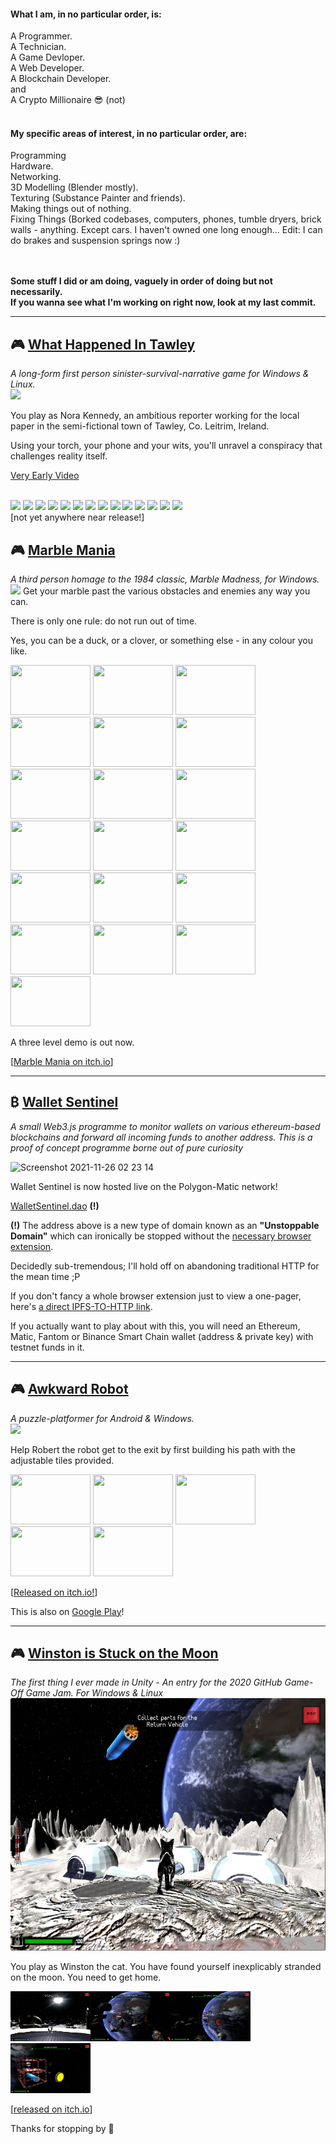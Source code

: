 
<h4>What I am, in no particular order, is:</h4>
A Programmer.
<br/>A Technician.
<br/>A Game Devloper.
<br/>A Web Developer.
<br/>A Blockchain Developer.
<br/>
and
<br/>A Crypto Millionaire 😎 (not)<br/><br/>
<h4>My specific areas of interest, in no particular order, are:</h4>
Programming
<br/>Hardware.
<br/>Networking.
<br/>3D Modelling (Blender mostly).
<br/>Texturing (Substance Painter and friends).
<br/>Making things out of nothing.
<br/>Fixing Things (Borked codebases, computers, phones, tumble dryers, brick walls - anything. 
Except cars. I haven't owned one long enough... Edit: I can do brakes and suspension springs now :)


<br/><br/>
<b>Some stuff I did or am doing, vaguely in order of doing but not necessarily.<br/>
If you wanna see what I'm working on right now, look at my last commit.</b>

<hr/>
<h2>🎮 <a href="https://github.com/ducksplash/WHIT">What Happened In Tawley</a></h2>
<i>A long-form first person sinister-survival-narrative game for Windows & Linux.</i><br/>
<img src="https://media.githubusercontent.com/media/ducksplash/WHIT/main/ScreenShots/6.jpg">

You play as Nora Kennedy, an ambitious reporter working for the local paper in the semi-fictional town of Tawley, Co. Leitrim, Ireland.

Using your torch, your phone and your wits, you'll unravel a conspiracy that challenges reality itself.

<a href="https://www.youtube.com/watch?v=TsR3HLeFK40">Very Early Video</a><br/><br/>


<img src="https://media.githubusercontent.com/media/ducksplash/WHIT/main/ScreenShots/1.jpg" width="128"> <img src="https://media.githubusercontent.com/media/ducksplash/WHIT/main/ScreenShots/2.jpg" width="128"> <img src="https://media.githubusercontent.com/media/ducksplash/WHIT/main/ScreenShots/3.jpg" width="128"> <img src="https://media.githubusercontent.com/media/ducksplash/WHIT/main/ScreenShots/4.jpg" width="128"> <img src="https://media.githubusercontent.com/media/ducksplash/WHIT/main/ScreenShots/5.jpg" width="128"> <img src="https://media.githubusercontent.com/media/ducksplash/WHIT/main/ScreenShots/7.jpg" width="128"> <img src="https://media.githubusercontent.com/media/ducksplash/WHIT/main/ScreenShots/8.jpg" width="128"> <img src="https://media.githubusercontent.com/media/ducksplash/WHIT/main/ScreenShots/9.jpg" width="128"> <img src="https://media.githubusercontent.com/media/ducksplash/WHIT/main/ScreenShots/10.jpg" width="128"> <img src="https://media.githubusercontent.com/media/ducksplash/WHIT/main/ScreenShots/11.jpg" width="128"> <img src="https://media.githubusercontent.com/media/ducksplash/WHIT/main/ScreenShots/12.jpg" width="128"> <img src="https://media.githubusercontent.com/media/ducksplash/WHIT/main/ScreenShots/13.jpg" width="128"> <img src="https://media.githubusercontent.com/media/ducksplash/WHIT/main/ScreenShots/14.jpg" width="128"> <img src="https://media.githubusercontent.com/media/ducksplash/WHIT/main/ScreenShots/15.jpg" width="128"> <br/>
[not yet anywhere near release!]

<h2>🎮 <a href="https://github.com/ducksplash/MarbleMania">Marble Mania</a></h2>
<i>A third person homage to the 1984 classic, Marble Madness, for Windows.</i><br/>
<img src="https://user-images.githubusercontent.com/11778864/155048470-cfe21e08-6165-4d19-a2d3-fd3b3d17c738.png">
Get your marble past the various obstacles and enemies any way you can.

There is only one rule: do not run out of time.

Yes, you can be a duck, or a clover, or something else - in any colour you like.


<img src="https://user-images.githubusercontent.com/11778864/169695625-3be1a447-7d27-43df-97ec-a39489ef36e1.png" width="128" height="80"> <img src="https://user-images.githubusercontent.com/11778864/169695631-a452b6dd-5ba5-4d50-b198-e6f3448bedae.png" width="128" height="80"> <img src="https://user-images.githubusercontent.com/11778864/169695633-1f8bbc7a-2ec5-42b1-b942-9f890d738a65.png" width="128" height="80"> <img src="https://user-images.githubusercontent.com/11778864/169695637-498ccda8-2595-4581-bb9f-3582533f6c53.png" width="128" height="80"> <img src="https://user-images.githubusercontent.com/11778864/169695641-4714f3ac-48dc-433e-b19c-a1b5169f285d.png" width="128" height="80"> <img src="https://user-images.githubusercontent.com/11778864/169695642-eb2c5812-641b-4b5a-9be1-55c760f215f6.png" width="128" height="80"> <img src="https://user-images.githubusercontent.com/11778864/169695644-e0caa466-a436-4775-a438-d37d56fadc45.png" width="128" height="80"> <img src="https://user-images.githubusercontent.com/11778864/169695646-fb4cf6ba-f218-41f5-a88e-09cfaf1264ce.png" width="128" height="80"> <img src="https://user-images.githubusercontent.com/11778864/169695648-9b28d22e-31fa-45e5-a1cf-1eacba945bf9.png" width="128" height="80"> <img src="https://user-images.githubusercontent.com/11778864/169695652-e87b8515-08af-4de8-b3b8-b85cc28ccf37.png" width="128" height="80"> <img src="https://user-images.githubusercontent.com/11778864/169695653-1ab55594-77e5-4bb3-8af1-012394058b34.png" width="128" height="80"> <img src="https://user-images.githubusercontent.com/11778864/169695655-65434ea1-b1bc-4f42-ae03-0458ed0460a6.png" width="128" height="80"> <img src="https://user-images.githubusercontent.com/11778864/169695658-8745b337-114a-404b-9db9-c38b5f02eba2.png" width="128" height="80"> <img src="https://user-images.githubusercontent.com/11778864/169695659-2b0d4be4-d3ce-4730-8d67-90213b8fe2dd.png" width="128" height="80"> <img src="https://user-images.githubusercontent.com/11778864/155138845-d92d1f0e-019f-478b-a842-36184da4bec4.png" width="128" height="80"> <img src="https://user-images.githubusercontent.com/11778864/155048481-8f4c4b6c-3a5a-467a-bf04-e4a27b5df3ae.png" width="128" height="80"> <img src="https://user-images.githubusercontent.com/11778864/155139491-36ecf144-63e9-465c-a773-0db1d5fff42c.png" width="128" height="80"> <img src="https://user-images.githubusercontent.com/11778864/155048488-088b48be-d876-44c2-8284-88c28c1807b1.png" width="128" height="80"> <img src="https://user-images.githubusercontent.com/11778864/155178267-557cbe3c-86a2-4d8a-86d6-7ea2210e5ce1.png" width="128" height="80">  
  
A three level demo is out now.

[<a href="https://ducksplash.itch.io/marblemania">Marble Mania on itch.io</a>]


<hr/>  
<h2>₿ <a href="https://github.com/ducksplash/WalletSentinel">Wallet Sentinel</a></h2>
<i>A small Web3.js programme to monitor wallets on various ethereum-based blockchains and forward all incoming funds to another address.  This is a proof of concept programme borne out of pure curiosity</i>

![Screenshot 2021-11-26 02 23 14](https://user-images.githubusercontent.com/11778864/143518798-64f019e4-0b4d-4389-a018-edb4105ff292.png)

Wallet Sentinel is now hosted live on the Polygon-Matic network!
  
  <a href="http://walletsentinel.dao">WalletSentinel.dao</a> <b>(!)</b>
  
  <b>(!)</b> The address above is a new type of domain known as an <b>"Unstoppable Domain"</b> which can ironically be stopped without the <a href="https://unstoppabledomains.com/extension">necessary browser extension</a>.
  
  Decidedly sub-tremendous; I'll hold off on abandoning traditional HTTP for the mean time ;P 
  
  If you don't fancy a whole browser extension just to view a one-pager, here's <a href="https://bafybeibcymhvludsay2fk5kj2y7z5zchiwbenamz6xfa5qrg44uv63aqv4.ipfs.infura-ipfs.io">a direct IPFS-TO-HTTP link</a>.
  
  If you actually want to play about with this, you will need an Ethereum, Matic, Fantom or Binance Smart Chain wallet (address & private key) with testnet funds in it.

<hr/>
<h2>🎮 <a href="https://github.com/ducksplash/AwkwardRobot">Awkward Robot</a></h2>
<i>A puzzle-platformer for Android & Windows.</i><br/>
<img src="https://user-images.githubusercontent.com/11778864/124947226-8ffc4680-e007-11eb-80cd-24f93a46834d.png">

Help Robert the robot get to the exit by first building his path with the adjustable tiles provided.

<img src="https://user-images.githubusercontent.com/11778864/124947215-8d99ec80-e007-11eb-902f-89415b944bcc.png" width="128" height="80"> <img src="https://user-images.githubusercontent.com/11778864/124947236-91c60a00-e007-11eb-89bf-4686d18a351f.png" width="128" height="80"> <img src="https://user-images.githubusercontent.com/11778864/124947245-94286400-e007-11eb-8536-1182a23120af.png" width="128" height="80"> <img src="https://user-images.githubusercontent.com/11778864/124947267-97235480-e007-11eb-9e62-6dac3928b37c.png" width="128" height="80"> <img src="https://user-images.githubusercontent.com/11778864/124947283-9a1e4500-e007-11eb-9096-a6d0db8d0d4b.png" width="128" height="80">  
  
[<a href="https://ducksplash.itch.io/awkwardrobot">Released on itch.io!</a>]

This is also on <a href="https://play.google.com/store/apps/details?id=com.duckSPLASH.AwkwardRobot">Google Play</a>!

<hr/>
<h2>🎮 <a href="https://github.com/ducksplash/moonshot">Winston is Stuck on the Moon</a></h2>
<i>The first thing I ever made in Unity - An entry for the 2020 GitHub Game-Off Game Jam. For Windows & Linux</i><br/>
<img src="https://github.com/ducksplash/moonshot/blob/master/screenshots/1.jpg">

You play as Winston the cat. You have found yourself inexplicably stranded on the moon.
You need to get home.


<img src="https://github.com/ducksplash/moonshot/blob/master/screenshots/2.jpg" width="128" height="80"><img src="https://github.com/ducksplash/moonshot/blob/master/screenshots/3.jpg" width="128" height="80"><img src="https://github.com/ducksplash/moonshot/blob/master/screenshots/4.jpg" width="128" height="80"><img src="https://github.com/ducksplash/moonshot/blob/master/screenshots/5.jpg" width="128" height="80">

[<a href="https://ducksplash.itch.io/winston-is-stuck-on-the-moon">released on itch.io</a>]




<!---
ducksplash/ducksplash is a ✨ special ✨ repository because its `README.md` (this file) appears on your GitHub profile.
You can click the Preview link to take a look at your changes.
--->
  
  
Thanks for stopping by 👋

